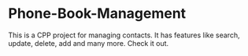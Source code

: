 # Phone-Book-Management
This is a CPP project for managing contacts. It has features like search, update, delete, add and many more. Check it out.
